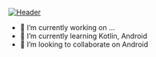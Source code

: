 [![Header](https://raw.githubusercontent.com/MartinHeinz/<OWNER>/<OWNER>/readme_header.png "Header")](https://some-url.dev/)

- 🔭 I’m currently working on ...
- 🌱 I’m currently learning Kotlin, Android
- 👯 I’m looking to collaborate on Android

<!--
**rnandhakumar1995/rnandhakumar1995** is a ✨ _special_ ✨ repository because its `README.md` (this file) appears on your GitHub profile.

Here are some ideas to get you started:
- 🤔 I’m looking for help with ...
- 💬 Ask me about ...
- 📫 How to reach me: ...
- 😄 Pronouns: He/Him
- ⚡ Fun fact: ...
-->

